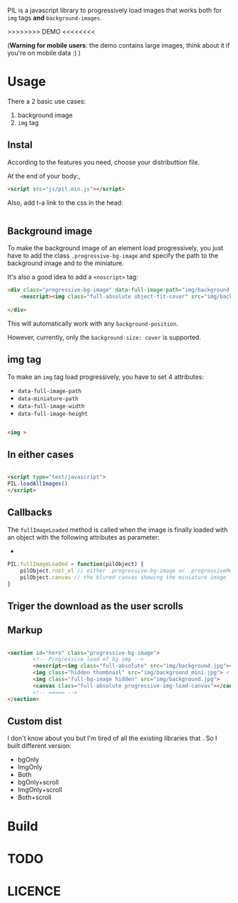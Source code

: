 
PIL is a javascript library to progressively load images that works both for `img` tags **and** `background-images`.

\>>>>>>>> DEMO <<<<<<<<

(**Warning for mobile users**: the demo contains large images, think about it if you're on mobile data :) )

# Usage

There a 2 basic use cases: 
1. background image
2. `img` tag

## Instal

According to the features you need, choose your distributtion file.

At the end of your body:,

```html
<script src="js/pil.min.js"></script>
```


Also, add t-a link to the css in the head: 

```html

```



## Background image

To make the background image of an element load progressively, you just have to add the class `.progressive-bg-image` and specify the path to the background image and to the miniature.

It's also a good idea to add a `<noscript>` tag: 


```html
<div class="progressive-bg-image" data-full-image-path="img/background.jpg" data-mini-image-path="img/background_mini.jpg">
	<noscript><img class="full-absolute object-fit-cover" src="img/background.jpg"></noscript>
	
</div>
```

This will automatically work with any `background-position`.


However, currently, only the `background-size: cover` is supported.


## img tag

To make an `img` tag load progressively, you have to set 4 attributes: 

- `data-full-image-path`
- `data-miniature-path`
- `data-full-image-width`
- `data-full-image-height`


```html

<img >
```


## In either cases

```html

<script type="text/javascript">
PIL.loadAllImages()
</script>

```
## Callbacks

The `fullImageLoaded` method is called when the image is finally loaded with an object with the following attributes as parameter: 

- 


```js
PIL.fullImageLoaded = function(pilObject) {
	pilObject.root_el // either .progressive-bg-image or .progressiveMedia
	pilObject.canvas // the blured canvas showing the miniature image
}

```



## Triger the download as the user scrolls


## Markup

```html

<section id="hero" class="progressive-bg-image">
		<!-- Progressive load of bg img -->
        <noscript><img class="full-absolute" src="img/background.jpg"></noscript>
        <img class="hidden thumbnail" src="img/background_mini.jpg"> <!-- TODO: b64 -->
        <img class="full-bg-image hidden" src="img/background.jpg">
        <canvas class="full-absolute progressive-img-load-canvas"></canvas>
        <!-- ===== -->
</section>

```



## Custom dist

I don't know about you but I'm tired of all the existing libraries that . So I built different version: 

- bgOnly
- ImgOnly
- Both
- bgOnly+scroll
- ImgOnly+scroll
- Both+scroll


# Build



# TODO

# LICENCE
